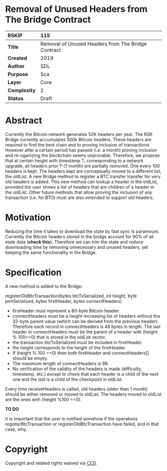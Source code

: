 # Removal of Unused Headers from The Bridge Contract

|RSKIP          |115           |
| :------------ |:-------------|
|**Title**      |Removal of Unused Headers from The Bridge Contract |
|**Created**    |2019 |
|**Author**     |SDL |
|**Purpose**    |Sca |
|**Layer**      |Core |
|**Complexity** |2 |
|**Status**     |Draft |

# **Abstract**

Currently the Bitcoin network generates 52K headers per year.  The RSK Bridge currently accumulates 500k Bitcoin headers. These headers are required to find the best chain and to proving inclusion of transactions. However after a certain period has passed (i.e. a month) proving inclusion and re-oganizing the blockchain seems unprovable.  Therefore, we propose that at certain height with timestamp T, corresponding to a network upgrade, all headers prior  T-(1 month) are partially removed. One every 100 headers is kept. The headers kept are conceptually moved to a different list, the oldList. A new Bridge method to register a BTC transfer transfer for very old headers is added. This new method can lookup a header in the oldList, provided the user shows a list of headers that are children of a header in the oldList. Other future methods that allow proving the inclusion of any transaction (i.e. for BTO) must are also extended to support old headers.

# **Motivation**

Reducing the time it takes to download the state by fast sync is paramount. Currently the Bitcoin headers stored in the bridge account for 90% of all state data (**check this**). Therefore we can trim the state and reduce downloading time by removing unnecessary and unused headers, yet keeping the same functionality in the Bridge. 

# **Specification**

A new method is added to the Bridge: 

registerOldBtcTransaction(bytes btcTxSerialized, int height, byte pmtSerialized, bytes firstHeader, bytes connectHeaders) 

- firsHeader must represent a 80-byte Bitcoin header. 
- connectHeaders must be a height-increasing list of headers without the 32-byte parent value (which can be derived from the previous header). Therefore each record in connectHeaders is 48 bytes in length. The last header in connectHeaders must be the parent of a header with (height % 100==0) that is stored in the oldList vector.
- the transaction btcTxSerialized must be included in firstHeader.
- the height corresponds to the height of the firstHeader.
- If (height % 100 ==0) then both firstHeader and connectHeaders[] should be empty.
- The maximum length of connectHeaders is 98.
- No verification of the validity of the headers is made (difficulty, timestamp, etc.) except to check that each header is a child of the next one and the last is a child of the checkpoint in oldList.

Every time receiveHeaders is called, old headers (older than 1 month) should be either removed or moved to oldList. The headers moved to oldList are the ones with (height %100 ==0).

**TO DO**

It is important that the user is notified somehow if the operations registerBtcTransaction or registerOldBtcTransaction have failed, and in that case, why. 


# **Copyright**

Copyright and related rights waived via [CC0](https://creativecommons.org/publicdomain/zero/1.0/).
